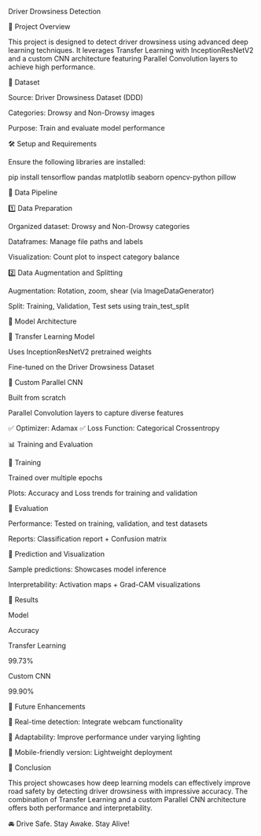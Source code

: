 Driver Drowsiness Detection

🚀 Project Overview

This project is designed to detect driver drowsiness using advanced deep learning techniques. It leverages Transfer Learning with InceptionResNetV2 and a custom CNN architecture featuring Parallel Convolution layers to achieve high performance.

📁 Dataset

Source: Driver Drowsiness Dataset (DDD)

Categories: Drowsy and Non-Drowsy images

Purpose: Train and evaluate model performance

🛠️ Setup and Requirements

Ensure the following libraries are installed:

pip install tensorflow pandas matplotlib seaborn opencv-python pillow

🔧 Data Pipeline

1️⃣ Data Preparation

Organized dataset: Drowsy and Non-Drowsy categories

Dataframes: Manage file paths and labels

Visualization: Count plot to inspect category balance

2️⃣ Data Augmentation and Splitting

Augmentation: Rotation, zoom, shear (via ImageDataGenerator)

Split: Training, Validation, Test sets using train_test_split

🧠 Model Architecture

🔹 Transfer Learning Model

Uses InceptionResNetV2 pretrained weights

Fine-tuned on the Driver Drowsiness Dataset

🔹 Custom Parallel CNN

Built from scratch

Parallel Convolution layers to capture diverse features

✅ Optimizer: Adamax
✅ Loss Function: Categorical Crossentropy

📊 Training and Evaluation

🔸 Training

Trained over multiple epochs

Plots: Accuracy and Loss trends for training and validation

🔸 Evaluation

Performance: Tested on training, validation, and test datasets

Reports: Classification report + Confusion matrix

🔸 Prediction and Visualization

Sample predictions: Showcases model inference

Interpretability: Activation maps + Grad-CAM visualizations

🏅 Results

Model

Accuracy

Transfer Learning

99.73%

Custom CNN

99.90%

🔮 Future Enhancements

🎯 Real-time detection: Integrate webcam functionality

🌟 Adaptability: Improve performance under varying lighting

📱 Mobile-friendly version: Lightweight deployment

🎉 Conclusion

This project showcases how deep learning models can effectively improve road safety by detecting driver drowsiness with impressive accuracy. The combination of Transfer Learning and a custom Parallel CNN architecture offers both performance and interpretability.

🚘 Drive Safe. Stay Awake. Stay Alive!

